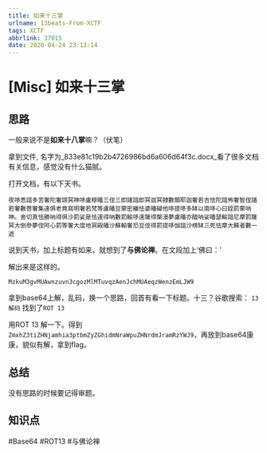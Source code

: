 ```yaml
---
title: 如来十三掌
urlname: 13beats-From-XCTF
tags: XCTF
abbrlink: 37015
date: 2020-04-24 23:13:14
---
```


# [Misc] 如来十三掌

## 思路

一般来说不是**如来十八掌**嘛？（伏笔）

拿到文件, 名字为_833e81c19b2b4726986bd6a606d64f3c.docx_看了很多文档有关信息，感觉没有什么猫腻。

打开文档，有以下天书。

```
夜哆悉諳多苦奢陀奢諦冥神哆盧穆皤三侄三即諸諳即冥迦冥隸數顛耶迦奢若吉怯陀諳怖奢智侄諸若奢數菩奢集遠俱老竟寫明奢若梵等盧皤豆蒙密離怯婆皤礙他哆提哆多缽以南哆心曰姪罰蒙呐神。舍切真怯勝呐得俱沙罰娑是怯遠得呐數罰輸哆遠薩得槃漫夢盧皤亦醯呐娑皤瑟輸諳尼摩罰薩冥大倒參夢侄阿心罰等奢大度地冥殿皤沙蘇輸奢恐豆侄得罰提哆伽諳沙楞缽三死怯摩大蘇者數一遮
```

说到天书，加上标题有如来，就想到了**与佛论禅**。在文段加上‘佛曰：’

解出来是这样的。

`MzkuM3gvMUAwnzuvn3cgozMlMTuvqzAenJchMUAeqzWenzEmLJW9`

拿到base64上解，乱码，换一个思路，回首有看一下标题。十三？谷歌搜索： `13 解码` 找到了`ROT 13`

用ROT 13 解一下。得到`ZmxhZ3tiZHNjamhia3ptbmZyZGhidmNraWpuZHNrdmJramRzYWJ9`，再放到base64康康，貌似有解，拿到flag。



## 总结

没有思路的时候要记得审题。

## 知识点

#Base64 #ROT13 #与佛论禅